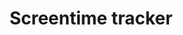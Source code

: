 ---
layout: page
title: Screentime tracker
description: Small script to track the time you spend active in front of the screen.
img: /assets/img/fun_screen_tracker.png
redirect: /blog/2020/screentime_watcher/
importance: 3
category: fun
---